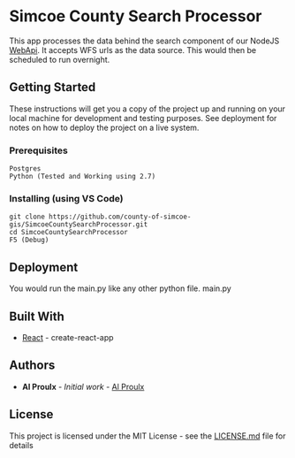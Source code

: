 # Simcoe County Search Processor

This app processes the data behind the search component of our NodeJS [WebApi](https://github.com/county-of-simcoe-gis/SimcoeCountyWebApi).
It accepts WFS urls as the data source. This would then be scheduled to run overnight.

## Getting Started

These instructions will get you a copy of the project up and running on your local machine for development and testing purposes. See deployment for notes on how to deploy the project on a live system.

### Prerequisites

```
Postgres
Python (Tested and Working using 2.7)
```

### Installing (using VS Code)

```
git clone https://github.com/county-of-simcoe-gis/SimcoeCountySearchProcessor.git
cd SimcoeCountySearchProcessor
F5 (Debug)
```

## Deployment

You would run the main.py like any other python file. <Path to Your Python Exe> main.py

## Built With

-   [React](https://reactjs.org/) - create-react-app

## Authors

-   **Al Proulx** - _Initial work_ - [Al Proulx](https://github.com/iquitwow)

## License

This project is licensed under the MIT License - see the [LICENSE.md](LICENSE.md) file for details
